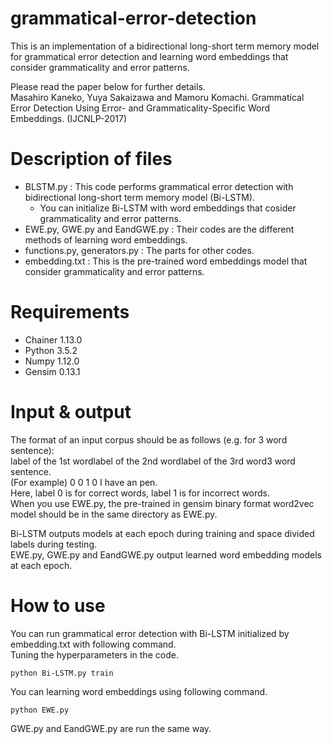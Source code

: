# grammatical-error-detection

This is an implementation of a bidirectional long-short term memory model for grammatical error detection and learning word embeddings that consider grammaticality and error patterns.  
<!---
This code performs grammatical error detection with bidirectional long-short term memory model (Bi-LSTM).  
You can initialize Bi-LSTM with word embeddings that consider grammaticality and error patterns.  
EWE.py, GWE.py and EandGWE.py are the different methods of learning word embeddings.  
The "embedding.txt" is the pre-trained word embeddings model that considers grammaticality and error patterns.  
--->
Please read the paper below for further details.  
Masahiro Kaneko, Yuya Sakaizawa and Mamoru Komachi. Grammatical Error Detection Using Error- and Grammaticality-Specific Word Embeddings. (IJCNLP-2017)  

# Description of files

- BLSTM.py : This code performs grammatical error detection with bidirectional long-short term memory model (Bi-LSTM).  
    - You can initialize Bi-LSTM with word embeddings that cosider grammaticality and error patterns.  
- EWE.py, GWE.py and EandGWE.py : Their codes are the different methods of learning word embeddings.  
- functions.py, generators.py : The parts for other codes.  
- embedding.txt : This is the pre-trained word embeddings model that consider grammaticality and error patterns.  

# Requirements
- Chainer 1.13.0
- Python 3.5.2
- Numpy 1.12.0
- Gensim 0.13.1

# Input & output
The format of an input corpus should be as follows (e.g. for 3 word sentence):  
label of the 1st word<TAB>label of the 2nd word<TAB>label of the 3rd word<TAB>3 word sentence.  
(For example) 0    0    1    0    I have an pen.  
Here, label 0 is for correct words, label 1 is for incorrect words.  
When you use EWE.py, the pre-trained in gensim binary format word2vec model should be in the same directory as EWE.py.  
  
Bi-LSTM outputs models at each epoch during training and space divided labels during testing.  
EWE.py, GWE.py and EandGWE.py output learned word embedding models at each epoch.  

# How to use
You can run grammatical error detection with Bi-LSTM initialized by embedding.txt with following command.  
Tuning the hyperparameters in the code.  
```
python Bi-LSTM.py train
```

You can learning word embeddings using following command.  
```
python EWE.py
```
GWE.py and EandGWE.py are run the same way.
